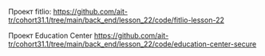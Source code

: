 
Проект fitlio:
https://github.com/ait-tr/cohort31.1/tree/main/back_end/lesson_22/code/fitlio-lesson-22

Проект Education Center
https://github.com/ait-tr/cohort31.1/tree/main/back_end/lesson_22/code/education-center-secure


